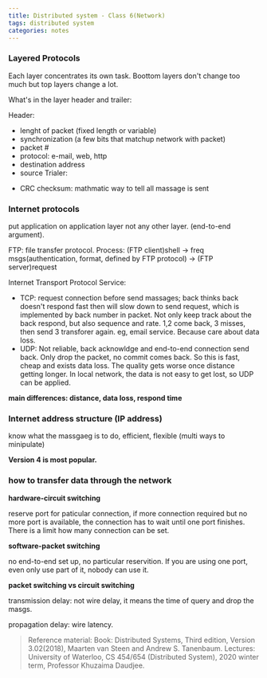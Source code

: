 ```yaml
---
title: Distributed system - Class 6(Network)
tags: distributed system
categories: notes
---
```

### Layered Protocols
Each layer concentrates its own task. Boottom layers don't change too much but top layers change a lot.

What's in the layer header and trailer:

Header:
- lenght of packet (fixed length or variable)
- synchronization (a few bits that matchup network with packet)
- packet #
- protocol: e-mail, web, http
- destination address
- source
Trialer:
+ CRC checksum: mathmatic way to tell all massage is sent

### Internet protocols
put application on application layer not any other layer. (end-to-end argument).

FTP: file transfer protocol. Process: (FTP client)shell -> freq msgs(authentication, format, defined by FTP protocol) -> (FTP server)request

Internet Transport Protocol Service:
- TCP: request connection before send massages; back thinks back doesn't respond fast then will slow down to send request, which is implemented by back number in packet. Not only keep track about the back respond, but also sequence and rate. 1,2 come back, 3 misses, then send 3 transforer again. eg, email service. Because care about data loss. 
- UDP: Not reliable, back acknowldge and end-to-end connection send back. Only drop the packet, no commit comes back. So this is fast, cheap and exists data loss. The quality gets worse once distance getting longer. In local network, the data is not easy to get lost, so UDP can be applied.

**main differences: distance, data loss, respond time**

### Internet address structure (IP address)
know what the massgaeg is to do, efficient, flexible (multi ways to minipulate)

**Version 4 is most popular.**

### how to transfer data through the network
**hardware-circuit switching**

reserve port for paticular connection, if more connection required but no more port is available, the connection has to wait until one port finishes. There is a limit how many connection can be set.

**software-packet switching**

no end-to-end set up, no particular reservition. If you are using one port, even only use part of it, nobody can use it.

**packet switching vs circuit switching**

transmission delay: not wire delay, it means the time of query and drop the masgs.

propagation delay: wire latency.

> Reference material: 
> Book: Distributed Systems, Third edition, Version 3.02(2018), Maarten van Steen and Andrew S. Tanenbaum.
> Lectures: University of Waterloo, CS 454/654 (Distributed System), 2020 winter term, Professor Khuzaima Daudjee.



